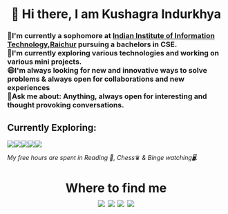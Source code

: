 <h1 align ="center"> 👋 Hi there, I am Kushagra Indurkhya </h1>

<!--
**KushagraIndurkhya/KushagraIndurkhya** is a ✨ _special_ ✨ repository because its `README.md` (this file) appears on your GitHub profile.

Here are some ideas to get you started:

- 🔭 I’m currently working on ...
- 🌱 I’m currently learning ...
- 👯 I’m looking to collaborate on ...
- 🤔 I’m looking for help with ...
- 💬 Ask me about ...
- 📫 How to reach me: ...
- 😄 Pronouns: ...
- ⚡ Fun fact: ...
-->
<h3>
🔭I'm currently a sophomore at <a href="https://www.iiitr.ac.in/">Indian Institute of Information Technology,Raichur</a> pursuing a bachelors in CSE.<br>
🌱I'm currently exploring various technologies and working on various mini projects.<br>
😄I'm always looking for new and innovative ways to solve problems & always open for collaborations and new experiences<br>
💬Ask me about: Anything, always open for interesting and thought provoking conversations.<br>
</h3>

<h2><b>Currently Exploring:</b></h2><p><img src="https://img.shields.io/badge/python%20-%2314354C.svg?&style=for-the-badge&logo=python&logoColor=white"/><img src="https://img.shields.io/badge/go-%2300ADD8.svg?&style=for-the-badge&logo=go&logoColor=white"/><img src="https://img.shields.io/badge/flask%20-%23000.svg?&style=for-the-badge&logo=flask&logoColor=white"/><img src="https://img.shields.io/badge/django%20-%23092E20.svg?&style=for-the-badge&logo=django&logoColor=white"/><img src="https://img.shields.io/badge/AWS%20-%23FF9900.svg?&style=for-the-badge&logo=amazon-aws&logoColor=white"/></p>


<i>My free hours are spent in Reading 📖, Chess</i>♛<i> & Binge watching🖥️.</i>
<h1 align="center">
Where to find me<br>
   <a href="https://www.linkedin.com/in/kushagra-indurkhya-a832b2192/"><img src="https://img.shields.io/badge/Linkedin-Kushagra Indurkhya-blue"></a>
   <a href="https://https://twitter.com/k_indurkhya"><img src="https://img.shields.io/badge/Twitter-@k_indurkhya-blue"></a>
   <a href="https://www.instagram.com/the.white.wolf.indurkhya/"><img src="https://img.shields.io/badge/Insta-the.white.wolf.indurkhya-red"></a>
   <a href="https://www.facebook.com/kushagra.indurkhya.3"><img src="https://img.shields.io/badge/Facebook-Kushagra Indurkhya-blue"></a
</h1>

